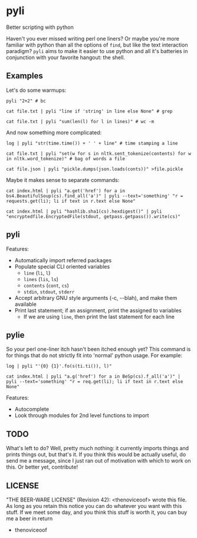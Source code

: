 pyli
================================================================================
Better scripting with python

Haven't you ever missed writing perl one liners? Or maybe you're more
familiar with python than all the options of `find`, but like the text
interaction paradigm? `pyli` aims to make it easier to use python and
all it's batteries in conjunction with your favorite hangout: the
shell.

Examples
--------------------------------------------------------------------------------
Let's do some warmups:

    pyli "2+2" # bc

    cat file.txt | pyli "line if 'string' in line else None" # grep

    cat file.txt | pyli "sum(len(l) for l in lines)" # wc -m

And now something more complicated:

    log | pyli "str(time.time()) + ' ' + line" # time stamping a line

    cat file.txt | pyli "set(w for s in nltk.sent_tokenize(contents) for w in nltk.word_tokenize)" # bag of words a file

    cat file.json | pyli "pickle.dumps(json.loads(conts))" >file.pickle

Maybe it makes sense to separate commands:

    cat index.html | pyli "a.get('href') for a in bs4.BeautifulSoup(cs).find_all('a')" | pyli --text='something' "r = requests.get(li); li if text in r.text else None"

    cat index.html | pyli "hashlib.sha1(cs).hexdigest()" | pyli "encryptedfile.EncryptedFile(stdout, getpass.getpass()).write(cs)"


pyli
--------------------------------------------------------------------------------
Features:
 - Automatically import referred packages
 - Populate special CLI oriented variables
   - `line` (`li`, `l`)
   - `lines` (`lis`, `ls`)
   - `contents` (`cont`, `cs`)
   - `stdin`, `stdout`, `stderr`
 - Accept arbitrary GNU style arguments (-c, --blah), and make them available
 - Print last statement; if an assignment, print the assigned to variables
   - If we are using `line`, then print the last statement for each
     line


pylie
--------------------------------------------------------------------------------
So your perl one-liner itch hasn't been itched enough yet? This
command is for things that do not strictly fit into 'normal' python
usage. For example:

    log | pyli "'{0} {1}'.fo(s(ti.ti()), l)"

    cat index.html | pyli "a.g('href') for a in BeSp(cs).f_all('a')" | pyli --text='something' "r = req.get(li); li if text in r.text else None"

Features:
 - Autocomplete
 - Look through modules for 2nd level functions to import


TODO
--------------------------------------------------------------------------------
What's left to do? Well, pretty much nothing: it currently imports
things and prints things out, but that's it. If you think this would
be actually useful, do send me a message, since I just ran out of
motivation with which to work on this. Or better yet, contribute!


LICENSE
--------------------------------------------------------------------------------
"THE BEER-WARE LICENSE" (Revision 42):
&lt;thenoviceoof&gt; wrote this file. As long as you retain this notice you
can do whatever you want with this stuff. If we meet some day, and you think
this stuff is worth it, you can buy me a beer in return
 - thenoviceoof
